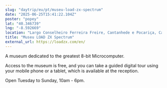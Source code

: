 ```yaml
---
slug: "daytrip/eu/pt/museu-load-zx-spectrum"
date: "2025-06-25T15:41:22.104Z"
poster: "popey"
lat: "40.346739"
lng: "-8.592669"
location: "Largo Conselheiro Ferreira Freire, Cantanhede e Pocariça, Cantanhede, Coimbra, 3060-133, Portugal"
title: "Museu LOAD ZX Spectrum"
external_url: https://loadzx.com/en/
---
```

A museum dedicated to the greatest 8-bit Microcomputer.

Access to the museum is free, and you can take a guided digital tour using your mobile phone or a tablet, which is available at the reception.

Open Tuesday to Sunday, 10am - 6pm.